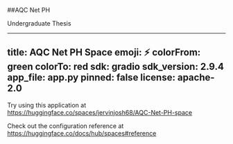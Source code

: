 ##AQC Net PH

Undergraduate Thesis



---
title: AQC Net PH Space
emoji: ⚡
colorFrom: green
colorTo: red
sdk: gradio
sdk_version: 2.9.4
app_file: app.py
pinned: false
license: apache-2.0
---

Try using this application at https://huggingface.co/spaces/jervinjosh68/AQC-Net-PH-space

Check out the configuration reference at https://huggingface.co/docs/hub/spaces#reference
